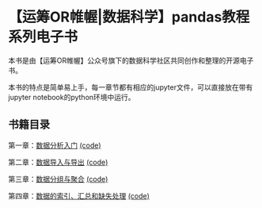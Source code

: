 ﻿# 【运筹OR帷幄|数据科学】pandas教程系列电子书

本书是由【运筹OR帷幄】公众号旗下的数据科学社区共同创作和整理的开源电子书。

本书的特点是简单易上手，每一章节都有相应的jupyter文件，可以直接放在带有jupyter notebook的python环境中运行。

## 书籍目录
第一章：[数据分析入门](https://github.com/zhouyanasd/or-pandas/blob/master/articles/Pandas%E6%95%99%E7%A8%8B_01%E6%95%B0%E6%8D%AE%E5%88%86%E6%9E%90%E5%85%A5%E9%97%A8.md)
[(code)](https://github.com/zhouyanasd/or-pandas/blob/master/code/pandas%E6%95%99%E7%A8%8B_01%E5%85%A5%E9%97%A8.ipynb)

第二章：[数据导入与导出](https://github.com/zhouyanasd/or-pandas/blob/master/articles/pandas%E6%95%99%E7%A8%8B_02%E6%95%B0%E6%8D%AE%E5%AF%BC%E5%85%A5%E4%B8%8E%E5%AF%BC%E5%87%BA.md)
[(code)](https://github.com/zhouyanasd/or-pandas/tree/master/code/pandas%E6%95%99%E7%A8%8B_02%E6%95%B0%E6%8D%AE%E5%AF%BC%E5%85%A5%E4%B8%8E%E5%AF%BC%E5%87%BA)

第三章：[数据分组与聚合](https://github.com/zhouyanasd/or-pandas/blob/master/articles/pandas%E6%95%99%E7%A8%8B_03%E5%88%86%E7%BB%84%E5%92%8C%E8%81%9A%E5%90%88.md)
[(code)](https://github.com/zhouyanasd/or-pandas/blob/master/code/pandas%E6%95%99%E7%A8%8B_03%E5%88%86%E7%BB%84%E4%B8%8E%E8%81%9A%E5%90%88.ipynb)

第四章：[数据的索引、汇总和缺失处理](https://github.com/zhouyanasd/or-pandas/blob/master/articles/pandas%E6%95%99%E7%A8%8B_04%E7%B4%A2%E5%BC%95%E3%80%81%E6%B1%87%E6%80%BB%E5%92%8C%E5%A4%84%E7%90%86%E7%BC%BA%E5%A4%B1%E6%95%B0%E6%8D%AE.md)
[(code)](https://github.com/zhouyanasd/or-pandas/blob/master/code/pandas%E6%95%99%E7%A8%8B_04%E7%B4%A2%E5%BC%95%E3%80%81%E6%B1%87%E6%80%BB%E5%92%8C%E5%A4%84%E7%90%86%E7%BC%BA%E5%A4%B1%E6%95%B0%E6%8D%AE.ipynb)